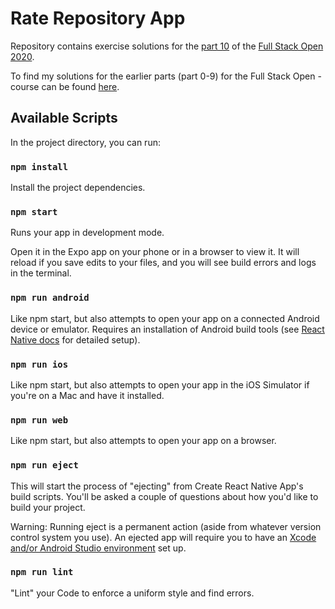 # Rate Repository App

Repository contains exercise solutions for the [part 10](https://fullstackopen.com/en/part10) of the [Full Stack Open 2020](https://fullstackopen.com/en/).

To find my solutions for the earlier parts (part 0-9) for the Full Stack Open -course can be found [here](https://github.com/Jhoneagle/Full-stack-2020-open).

## Available Scripts

In the project directory, you can run:

### `npm install`

Install the project dependencies.

### `npm start`

Runs your app in development mode.

Open it in the Expo app on your phone or in a browser to view it. It will reload if you save edits to your files, and you will see build errors and logs in the terminal.

### `npm run android`

Like npm start, but also attempts to open your app on a connected Android device or emulator. Requires an installation of Android build tools (see [React Native docs](https://reactnative.dev/docs/getting-started) for detailed setup).

### `npm run ios`

Like npm start, but also attempts to open your app in the iOS Simulator if you're on a Mac and have it installed.

### `npm run web`

Like npm start, but also attempts to open your app on a browser. 

### `npm run eject`

This will start the process of "ejecting" from Create React Native App's build scripts. You'll be asked a couple of questions about how you'd like to build your project.

Warning: Running eject is a permanent action (aside from whatever version control system you use). An ejected app will require you to have an [Xcode and/or Android Studio environment](https://reactnative.dev/docs/getting-started) set up.

### `npm run lint`

"Lint" your Code to enforce a uniform style and find errors.
